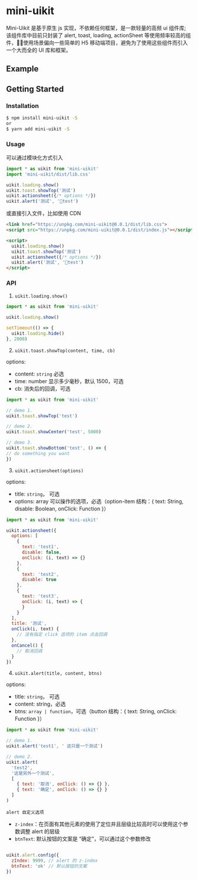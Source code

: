 # mini-uikit

Mini-Uikit 是基于原生 js 实现，不依赖任何框架，是一款轻量的高频 ui 组件库; 该组件库中目前只封装了 alert, toast, loading, actionSheet 等使用频率较高的组件，使用场景偏向一些简单的 H5 移动端项目，避免为了使用这些组件而引入一个大而全的 UI 库和框架。

## Example

## Getting Started

### Installation

```bash
$ npm install mini-uikit -S
or
$ yarn add mini-uikit -S

```

### Usage

可以通过模块化方式引入

```js
import * as uikit from 'mini-uikit'
import 'mini-uikit/dist/lib.css'

uikit.loading.show()
uikit.toast.showTop('测试')
uikit.actionsheet({/* options */})
uikit.alert('测试', 'test')

```

或直接引入文件，比如使用 CDN

```html
<link href="https://unpkg.com/mini-uikit@0.0.1/dist/lib.css">
<script src="https://unpkg.com/mini-uikit@0.0.1/dist/index.js"></script>

<script>
  uikit.loading.show()
  uikit.toast.showTop('测试')
  uikit.actionsheet({/* options */})
  uikit.alert('测试', 'test')
</script>
```

### API

1. `uikit.loading.show()`

```js
import * as uikit from 'mini-uikit'

uikit.loading.show()

setTimeout(() => {
  uikit.loading.hide()
}, 2000)
```

2. `uikit.toast.showTop(content, time, cb)`

options:

- content: `string` 必选
- time: number 显示多少毫秒，默认 1500，可选
- cb: 消失后的回调，可选

```js
import * as uikit from 'mini-uikit'

// demo 1.
uikit.toast.showTop('test')

// demo 2.
uikit.toast.showCenter('test', 5000)

// demo 3.
uikit.toast.showBottom('test', () => {
// do something you want
})
```

3. `uikit.actionsheet(options)`

options:

- title: `string`， 可选
- options: array 可以操作的选项，必选（option-item 结构：{ text: String, disable: Boolean, onClick: Function }）

```js
import * as uikit from 'mini-uikit'

uikit.actionsheet({
  options: [
    {
      text: 'test1',
      disable: false,
      onClick: (i, text) => {}
    },
    {
      text: 'test2',
      disable: true
    },
    {
      text: 'test3',
      onClick: (i, text) => {
      }
    }
  ],
  title: '测试',
  onClick(i, text) {
    // 没有指定 click 选项的 item 点击回调
  },
  onCancel() {
    // 取消回调
  }
})
```

4. `uikit.alert(title, content, btns)`

options:

- title: `string`， 可选
- content: string，必选
- btns: `array | function`，可选（button 结构：{ text: String, onClick: Function }）

```js
import * as uikit from 'mini-uikit'

// demo 1.
uikit.alert('test1', ' 这只是一个测试')

// demo 2.
uikit.alert(
  'test2',
  '这是另外一个测试',
  [
    { text: '取消', onClick: () => {} },
    { text: '确定', onClick: () => {} }
  ]
)
```

`alert 自定义选项`

- `z-index`：在页面有其他元素的使用了定位并且层级比较高时可以使用这个参数调整 alert 的层级
- `btnText`: 默认按钮的文案是 “确定”，可以通过这个参数修改

```js

uikit.alert.config({
  zIndex: 9999, // alert 的 z-index
  btnText: 'ok' // 默认按钮的文案
})

```

